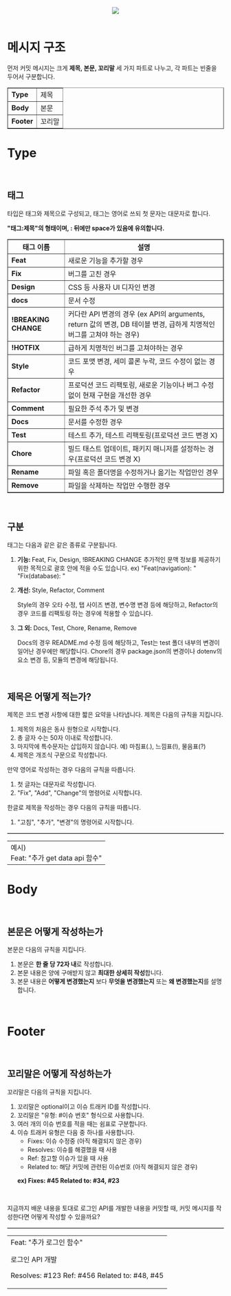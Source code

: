 <div align="center">
<img src="https://capsule-render.vercel.app/api?type=waving&color=red&height=200&section=header&text=Commit_Message_Convention&fontSize=56" /></div>
<br>
<h1>메시지 구조</h1>
<p>먼저 커밋 메시지는 크게 <strong>제목, 본문, 꼬리말</strong> 세 가지 파트로 나누고, 각 파트는 빈줄을 두어서 구분합니다.</p>

<div align="center"><table border="1">
	<tr>
	    <td><strong>Type</strong></td>
	    <td>제목</td>
	</tr>
	<tr>
	    <td><strong>Body</strong></td>
	    <td>본문</td>
	</tr>
  <tr>
    <td><strong>Footer</strong></td>
    <td>꼬리말</td>
  </tr>
</table></div>

<h1>Type</h1><br>
<h2>태그</h2>
<p>타입은 태그와 제목으로 구성되고, 태그는 영어로 쓰되 첫 문자는 대문자로 합니다.</p>
<p><strong>"태그:제목"의 형태이며, : 뒤에만 space가 있음에 유의합니다.</strong></p>
<div align="center"><table border="1">
	<th>태그 이름</th>
	<th>설명</th>
	<tr>
	    <td><strong>Feat</strong></td>
	    <td>새로운 기능을 추가할 경우</td>
	</tr>
	<tr>
	    <td><strong>Fix</strong></td>
	    <td>버그를 고친 경우</td>
	</tr>
  <tr>
    <td><strong>Design</strong></td>
    <td>CSS 등 사용자 UI 디자인 변경</td>
  </tr>
    <tr>
    <td><strong>docs</strong></td>
    <td>문서 수정</td>
  </tr>
    <tr>
    <td><strong>!BREAKING CHANGE</strong></td>
    <td>커다란 API 변경의 경우 (ex API의 arguments, return 값의 변경, DB 테이블 변경, 급하게 치명적인 버그를 고쳐야 하는 경우)</td>
  </tr>
    <tr>
    <td><strong>!HOTFIX</strong></td>
    <td>급하게 치명적인 버그를 고쳐야하는 경우</td>
  </tr>
  <tr>
    <td><strong>Style</strong></td>
    <td>코드 포맷 변경, 세미 콜론 누락, 코드 수정이 없는 경우</td>
  </tr>
  <tr>
    <td><strong>Refactor</strong></td>
    <td>프로덕션 코드 리팩토링, 새로운 기능이나 버그 수정없이 현재 구현을 개선한 경우</td>
  </tr>
  <tr>
    <td><strong>Comment</strong></td>
    <td>필요한 주석 추가 및 변경</td>
  </tr>
  <tr>
    <td><strong>Docs</strong></td>
    <td>문서를 수정한 경우</td>
  </tr>
  <tr>
    <td><strong>Test</strong></td>
    <td>테스트 추가, 테스트 리팩토링(프로덕션 코드 변경 X)</td>
  </tr>
  <tr>
    <td><strong>Chore</strong></td>
    <td>빌드 태스트 업데이트, 패키지 매니저를 설정하는 경우(프로덕션 코드 변경 X)</td>
  </tr>
  <tr>
    <td><strong>Rename</strong></td>
    <td>파일 혹은 폴더명을 수정하거나 옮기는 작업만인 경우</td>
  </tr>
  <tr>
    <td><strong>Remove</strong></td>
    <td>파일을 삭제하는 작업만 수행한 경우</td>
  </tr>
</table></div><br>

<h2>구분</h2>
<p>태그는 다음과 같은 같은 종류로 구분됩니다.</p>
<ol>
<li><p><strong>기능: </strong>Feat, Fix, Design, !BREAKING CHANGE
추가적인 문맥 정보를 제공하기 위한 목적으로 괄호 안에 적을 수도 있습니다.
ex)
"Feat(navigation): "
"Fix(database): "
</p></li>
<li><p><strong>개선: </strong>Style, Refactor, Comment</p>
<p>Style의 경우 오타 수정, 탭 사이즈 변경, 변수명 변경 등에 해당하고, Refactor의 경우 코드를 리팩토링 하는 경우에 적용할 수 있습니다. </p></li>
<li><p><strong>그 외: </strong>Docs, Test, Chore, Rename, Remove</p>
<p>Docs의 경우 README.md 수정 등에 해당하고, Test는 test 폴더 내부의 변경이 일어난 경우에만 해당합니다. Chore의 경우 package.json의 변경이나 dotenv의 요소 변경 등, 모듈의 변경에 해당됩니다. </p></li>
</ol><br>

<h2>제목은 어떻게 적는가? </h2>
<p>제목은 코드 변경 사항에 대한 짧은 요약을 나타냅니다. 제목은 다음의 규칙을 지킵니다.</p>
<ol>
  <li>제목의 처음은 동사 원형으로 시작합니다.</li>
  <li>총 글자 수는 50자 이내로 작성합니다.</li>
  <li>마지막에 특수문자는 삽입하지 않습니다. 예) 마침표(.), 느낌표(!), 물음표(?)</li>
  <li>제목은 개조식 구문으로 작성합니다.</li>
</ol>
<p>만약 영어로 작성하는 경우 다음의 규칙을 따릅니다.</p>
<ol>
<li>첫 글자는 대문자로 작성합니다.</li>
<li>"Fix", "Add", "Change"의 명령어로 시작합니다.</li>
</ol>
<p>한글로 제목을 작성하는 경우 다음의 규칙을 따릅니다.</p>
<ol>
<li>"고침", "추가", "변경"의 명령어로 시작합니다.</li>
</ol>
 <div align="center"><table border="1">
 <table><td>예시)<br>Feat: "추가 get data api 함수"</td></table></div>
 
 <h1>Body</h1><br>
 <h2>본문은 어떻게 작성하는가</h2>
 <p>본문은 다음의 규칙을 지킵니다.</p>
 <ol>
 <li>본문은 <strong>한 줄 당 72자 내</strong>로 작성합니다.</li>
 <li>본문 내용은 양에 구애받지 않고 <strong>최대한 상세히 작성</strong>합니다.</li>
 <li>본문 내용은 <strong>어떻게 변경했는지</strong> 보다 <strong>무엇을 변경했는지</strong> 또는 <strong>왜 변경했는지</strong>를 설명합니다.</li>
 </ol><br>
 
 <h1>Footer</h1><br>
 <h2>꼬리말은 어떻게 작성하는가</h2>
 <p>꼬리말은 다음의 규칙을 지킵니다.</p>
 <ol>
 <li>꼬리말은 optional이고 이슈 트래커 ID를 작성합니다.</li>
 <li>꼬리말은 "유형: #이슈 번호" 형식으로 사용합니다.</li>
 <li>여러 개의 이슈 번호를 적을 때는 쉼표로 구분합니다.</li>
 <li>이슈 트래커 유형은 다음 중 하나를 사용합니다.
   <ul>
     <li>Fixes: 이슈 수정중 (아직 해결되지 않은 경우)</li>
     <li>Resolves: 이슈를 해결했을 때 사용</li>
     <li>Ref: 참고할 이슈가 있을 때 사용</li>
     <li>Related to: 해당 커밋에 관련된 이슈번호 (아직 해결되지 않은 경우)</li>
   </ul>
 </li>
 <p><strong>ex) Fixes: #45 Related to: #34, #23</strong></p>
 </ol><br>
 
 <p>지금까지 배운 내용을 토대로 로그인 API를 개발한 내용을 커밋할 때, 커밋 메시지를 작성한다면 어떻게 작성할 수 있을까요?</p>
 <div align="center"><table border="1">
 <table><td>Feat: "추가 로그인 함수"<br>

로그인 API 개발<br>

Resolves: #123
Ref: #456
Related to: #48, #45</td></table></div>

